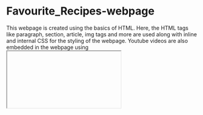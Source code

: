 # Favourite_Recipes-webpage
This webpage is created using the basics of HTML.
Here, the HTML tags like paragraph, section, article, img tags and more are used along with inline and internal CSS for the styling of the webpage.
Youtube videos are also embedded in the webpage using <iframe> tag. 

<div style="display: flex; justify-content: space-between;">
  <img src="https://github.com/rkaur9603/Favourite_Recipes-webpage/blob/c6239adeb2d5518b3203933aaa2c5cd6302236e0/Screenshot%202023-11-16%20203427.png" alt="Image 1" width="250" height="250">
</div>
